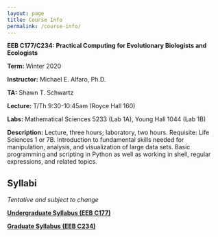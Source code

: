 ```yaml
---
layout: page
title: Course Info
permalink: /course-info/
---
```


**EEB C177/C234: Practical Computing for Evolutionary Biologists and Ecologists**

**Term:** Winter 2020

**Instructor:** Michael E. Alfaro, Ph.D.

**TA:** Shawn T. Schwartz

**Lecture:** T/Th 9:30-10:45am (Royce Hall 160)

**Labs:** Mathematical Sciences 5233 (Lab 1A), Young Hall 1044 (Lab 1B)

**Description:** Lecture, three hours; laboratory, two hours. Requisite: Life Sciences 1 or 7B. Introduction to fundamental skills needed for manipulation, analysis, and visualization of large data sets. Basic programming and scripting in Python as well as working in shell, regular expressions, and related topics.

## Syllabi
*Tentative and subject to change*

[**Undergraduate Syllabus (EEB C177)**](https://shawnschwartz.com/eeb-c177-w20/assets/syllabus/EEBC177.pdf)

[**Graduate Syllabus (EEB C234)**](https://shawnschwartz.com/eeb-c177-w20/assets/syllabus/EEBC234.pdf)